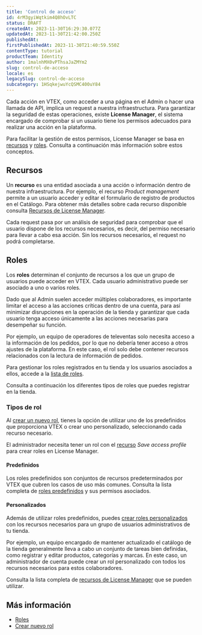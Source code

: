 ```yaml
---
title: 'Control de acceso'
id: 4rM3gyiWqtkim4Q8hOvLTC
status: DRAFT
createdAt: 2023-11-30T16:29:30.077Z
updatedAt: 2023-11-30T21:42:00.250Z
publishedAt: 
firstPublishedAt: 2023-11-30T21:40:59.550Z
contentType: tutorial
productTeam: Identity
author: 1malnhMX0vPThsaJaZMYm2
slug: control-de-acceso
locale: es
legacySlug: control-de-acceso
subcategory: 1HSqkejwuYcQSMC400uY84
---
```


Cada acción en VTEX, como acceder a una página en el Admin o hacer una llamada de API, implica un request a nuestra infraestructura. Para garantizar la seguridad de estas operaciones, existe **License Manager**, el sistema encargado de comprobar si un usuario tiene los permisos adecuados para realizar una acción en la plataforma.

Para facilitar la gestión de estos permisos, License Manager se basa en [recursos](#recursos) y [roles](#roles). Consulta a continuación más información sobre estos conceptos.

## Recursos

Un **recurso** es una entidad asociada a una acción o información dentro de nuestra infraestructura. Por ejemplo, el recurso _Product management_ permite a un usuario acceder y editar el formulario de registro de productos en el Catálogo. Para obtener más detalles sobre cada recurso disponible consulta [Recursos de License Manager](https://help.vtex.com/es/tutorial/recursos-do-license-manager--3q6ztrC8YynQf6rdc6euk3).

Cada request pasa por un análisis de seguridad para comprobar que el usuario dispone de los recursos necesarios, es decir, del permiso necesario para llevar a cabo esa acción. Sin los recursos necesarios, el request no podrá completarse.

## Roles

Los **roles** determinan el conjunto de recursos a los que un grupo de usuarios puede acceder en VTEX. Cada usuario administrativo puede ser asociado a uno o varios roles.

Dado que al Admin suelen acceder múltiples colaboradores, es importante limitar el acceso a las acciones críticas dentro de una cuenta, para así minimizar disrupciones en la operación de la tienda y garantizar que cada usuario tenga acceso únicamente a las acciones necesarias para desempeñar su función.

Por ejemplo, un equipo de operadores de televentas solo necesita acceso a la información de los pedidos, por lo que no debería tener acceso a otros ajustes de la plataforma. En este caso, el rol solo debe contener recursos relacionados con la lectura de información de pedidos.

Para gestionar los roles registrados en tu tienda y los usuarios asociados a ellos, accede a la [lista de roles](https://help.vtex.com/es/tutorial/roles--7HKK5Uau2H6wxE1rH5oRbc).

Consulta a continuación los diferentes tipos de roles que puedes registrar en la tienda.

### Tipos de rol

Al [crear un nuevo rol](https://help.vtex.com/es/tutorial/crear-nuevo-rol--qGtNQpKSSAduX94l2WZBW), tienes la opción de utilizar uno de los predefinidos que proporciona VTEX o crear uno personalizado, seleccionando cada recurso necesario.

El administrador necesita tener un rol con el [recurso](https://help.vtex.com/es/tutorial/recursos-do-license-manager--3q6ztrC8YynQf6rdc6euk3) _Save access profile_ para crear roles en License Manager.

#### Predefinidos

Los roles predefinidos son conjuntos de recursos predeterminados por VTEX que cubren los casos de uso más comunes. Consulta la lista completa de [roles predefinidos](https://help.vtex.com/es/tutorial/perfis-de-acesso-predefinidos--jGDurZKJHvHJS13LnO7Dy) y sus permisos asociados.

#### Personalizados

Además de utilizar roles predefinidos, puedes [crear roles personalizados](https://help.vtex.com/pt/tutorial/crear-nuevo-rol--qGtNQpKSSAduX94l2WZBW#rol-personalizado) con los recursos necesarios para un grupo de usuarios administrativos de tu tienda.

Por ejemplo, un equipo encargado de mantener actualizado el catálogo de la tienda generalmente lleva a cabo un conjunto de tareas bien definidas, como registrar y editar productos, categorías y marcas. En este caso, un administrador de cuenta puede crear un rol personalizado con todos los recursos necesarios para estos colaboradores.

Consulta la lista completa de [recursos de License Manager](https://help.vtex.com/es/tutorial/recursos-do-license-manager--3q6ztrC8YynQf6rdc6euk3) que se pueden utilizar.

## Más información

* [Roles](https://help.vtex.com/es/tutorial/roles--7HKK5Uau2H6wxE1rH5oRbc)
* [Crear nuevo rol](https://help.vtex.com/pt/tutorial/crear-nuevo-rol--qGtNQpKSSAduX94l2WZBW)
